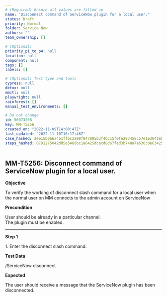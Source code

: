 ```yaml
---
# (Required) Ensure all values are filled up
name: "Disconnect command of ServiceNow plugin for a local user."
status: Draft
priority: Normal
folder: Service Now
authors: ""
team_ownership: []

# (Optional)
priority_p1_to_p4: null
location: null
component: null
tags: []
labels: []

# (Optional) Test type and tools
cypress: null
detox: null
mmctl: null
playwright: null
rainforest: []
manual_test_environments: []

# Do not change
id: 56073208
key: MM-T5256
created_on: "2022-11-09T14:00:47Z"
last_updated: "2022-11-10T18:17:46Z"
case_hashed: 2ee15b0b6a4b1ffbc2a98f947805b3f4bc15f0fe293458c57e1e3042eb0c4ed87673db80c7a50f0ddc41ba3abd23a943
steps_hashed: 0791275042dd5e5488bc1a6425dcacd8d67fed3b748a7a630c0e6342598a71806f3af400429e5622b6421ce4a3a29fc7
---
```


<!-- (Auto-generated) Based on frontmatter's "key" and "name" -->

## MM-T5256: Disconnect command of ServiceNow plugin for a local user.

**Objective**

To verify the working of disconnect slash command for a local user when the normal user on MM connects to the admin account on ServiceNow

**Precondition**

User should be already in a particular channel.\
The plugin must be enabled.

---

**Step 1**

1\. Enter the disconnect slash command.

**Test Data**

/ServiceNow disconnect

**Expected**

The user should receive a message that the ServiceNow plugin has been disconnected.
